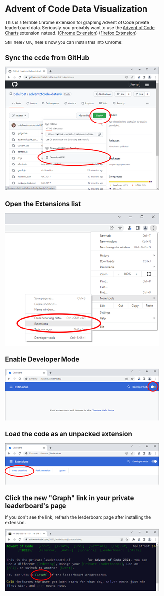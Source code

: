 # Advent of Code Data Visualization

This is a terrible Chrome extension for graphing Advent of Code private leaderboard data. Seriously, you probably want to use the [Advent of Code Charts](https://github.com/jeroenheijmans/advent-of-code-charts) extension instead. ([Chrome Extension](https://chrome.google.com/webstore/detail/advent-of-code-charts/ipbomkmbokofodhhjpipflmdplipblbe)) ([Firefox Extension](https://addons.mozilla.org/en-US/firefox/addon/advent-of-code-charts/))

Still here? OK, here's how you can install this into Chrome:

## Sync the code from GitHub

![](images/step1.png)

## Open the Extensions list

![](images/step2.png)

## Enable Developer Mode

![](images/step3.png)

## Load the code as an unpacked extension

![](images/step4.png)

## Click the new "Graph" link in your private leaderboard's page

If you don't see the link, refresh the leaderboard page after installing the extension.

![](images/step5.png)